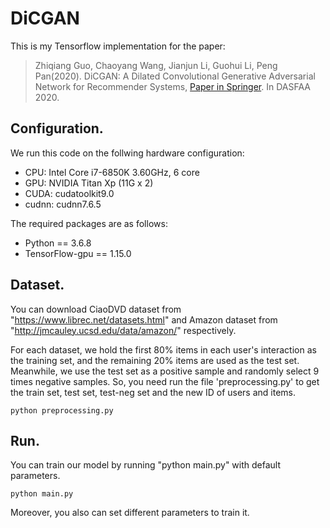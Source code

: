 # DiCGAN

This is my Tensorflow implementation for the paper:
>Zhiqiang Guo, Chaoyang Wang, Jianjun Li, Guohui Li, Peng Pan(2020). DiCGAN: A Dilated Convolutional Generative Adversarial Network for Recommender Systems, [Paper in Springer](https://link.springer.com/chapter/10.1007/978-3-030-73200-4_18). In DASFAA 2020.

## Configuration.

We run this code on the follwing hardware configuration:
* CPU: Intel Core i7-6850K 3.60GHz, 6 core
* GPU: NVIDIA Titan Xp (11G x 2)
* CUDA: cudatoolkit9.0
* cudnn: cudnn7.6.5

The required packages are as follows:
* Python  == 3.6.8
* TensorFlow-gpu == 1.15.0

## Dataset.
You can download CiaoDVD dataset from "https://www.librec.net/datasets.html" and Amazon dataset from "http://jmcauley.ucsd.edu/data/amazon/" respectively.

For each dataset, we hold the first 80% items in each user's interaction as the training set, and the remaining 20% items are used as the test set.
Meanwhile, we use the test set as a positive sample and randomly select 9 times negative samples.
So, you need run the file 'preprocessing.py' to get the train set, test set, test-neg set and the new ID of users and items.
```
python preprocessing.py
```

## Run.

You can train our model by running "python main.py" with default parameters.
```
python main.py
```

Moreover, you also can set different parameters to train it.
